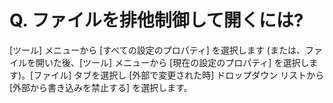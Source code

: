 # Q. ファイルを排他制御して開くには?

\[ツール\] メニューから \[すべての設定のプロパティ\] を選択します (または、ファイルを開いた後、\[ツール\] メニューから \[現在の設定のプロパティ\] を選択します)。\[ファイル\] タブを選択し \[外部で変更された時\] ドロップダウン リストから \[外部から書き込みを禁止する\] を選択します。

